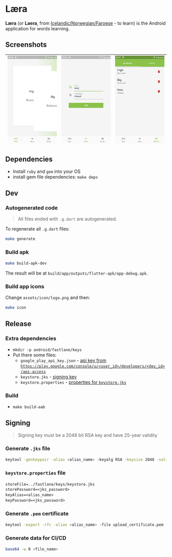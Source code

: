 # Læra

**Læra** (or **Laera**, from [Icelandic/Norwegian/Faroese][laera_wiki] - to learn) is the Android application for words learning.

## Screenshots

![flow page][flow_page_jpg]| ![new page][new_page_jpg] | ![words page][words_page_jpg]
---------------------------|---------------------------|--------------------------

## Dependencies

* Install `ruby` and `gem` into your OS
* install gem file dependencies: `make deps`

## Dev

### Autogenerated code

> All files ended with `.g.dart` are autogenerated.

To regenerate all `.g.dart` files:

```sh
make generate
```

### Build apk

```sh
make build-apk-dev
```

The result will be at `build/app/outputs/flutter-apk/app-debug.apk`.

### Build app icons

Change `assets/icon/logo.png` and then:

```sh
make icon
```

## Release

### Extra dependencies

* `mkdir -p android/fastlane/keys`
* Put there some files:
  * `google_play_api_key.json` - [api key from `https://play.google.com/console/u/<user_id>/developers/<dev_id>/api-access`][google_play_api_key_docs]
  * `keystore.jks` - [signing key](#generate-jks-file)
  * `keystore.properties` - [properties for `keystore.jks`](#keystoreproperties-file)

### Build

* `make build-aab`

## Signing

> Signing key must be a 2048 bit RSA key and have 25-year validity

### Generate `.jks` file

```sh
keytool -genkeypair -alias <alias_name> -keyalg RSA -keysize 2048 -validity 9125 -keystore keystore.jks
```

### `keystore.properties` file

```txt
storeFile=../fastlane/keys/keystore.jks
storePassword=<jks_password>
keyAlias=<alias_name>
keyPassword=<jks_password>
```

### Generate `.pem` certificate

```sh
keytool -export -rfc -alias <alias_name> -file upload_certificate.pem -keystore keystore.jks
```

### Generate data for CI/CD

```sh
base64 -w 0 <file_name>
```

[laera_wiki]: https://en.wiktionary.org/wiki/l%C3%A6ra
[google_play_api_key_docs]: https://developers.google.com/android-publisher/getting_started

[flow_page_jpg]: android/fastlane/metadata/android/en-US/images/phoneScreenshots/1_en-US.jpeg
[new_page_jpg]: android/fastlane/metadata/android/en-US/images/phoneScreenshots/2_en-US.jpeg
[words_page_jpg]: android/fastlane/metadata/android/en-US/images/phoneScreenshots/3_en-US.jpeg

